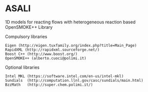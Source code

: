 # ASALI

1D models for reacting flows with heterogeneous reaction based OpenSMOKE++ Library

Compulsory libraries

    Eigen (http://eigen.tuxfamily.org/index.php?title=Main_Page)
    RapidXML (http://rapidxml.sourceforge.net/)
    Boost C++ (http://www.boost.org/)
    OpenSMOKE++ (alberto.cuoci@polimi.it)

Optional libraries

    Intel MKL (https://software.intel.com/en-us/intel-mkl)
    Sundials  (http://computation.llnl.gov/casc/sundials/main.html)
    BzzMath   (http://super.chem.polimi.it/)
